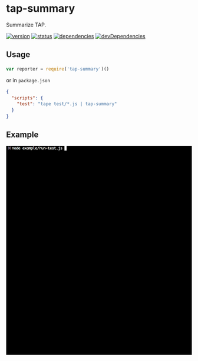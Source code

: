 # tap-summary
Summarize TAP.

[![version](https://img.shields.io/npm/v/tap-summary.svg)](https://www.npmjs.org/package/tap-summary)
[![status](https://travis-ci.org/zoubin/tap-summary.svg?branch=master)](https://travis-ci.org/zoubin/tap-summary)
[![dependencies](https://david-dm.org/zoubin/tap-summary.svg)](https://david-dm.org/zoubin/tap-summary)
[![devDependencies](https://david-dm.org/zoubin/tap-summary/dev-status.svg)](https://david-dm.org/zoubin/tap-summary#info=devDependencies)

## Usage

```javascript
var reporter = require('tap-summary')()

```

or in `package.json`

```json
{
  "scripts": {
    "test": "tape test/*.js | tap-summary"
  }
}
```

## Example

![summary](example/clip.gif)

